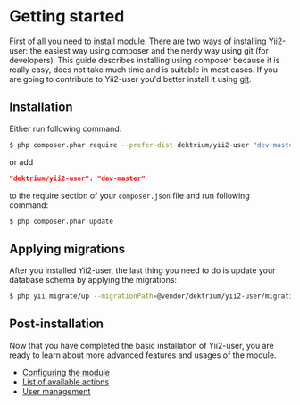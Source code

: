# Getting started

First of all you need to install module. There are two ways of installing Yii2-user: the easiest way using composer and
the nerdy way using git (for developers). This guide describes installing using composer because it is really easy, does
not take much time and is suitable in most cases. If you are going to contribute to Yii2-user you'd better install it
using [git](installation-using-git.md).

## Installation

Either run following command:

```bash
$ php composer.phar require --prefer-dist dektrium/yii2-user "dev-master"
```

or add

```json
"dektrium/yii2-user": "dev-master"
```

to the require section of your `composer.json` file and run following command:

```bash
$ php composer.phar update
```

## Applying migrations

After you installed Yii2-user, the last thing you need to do is update your database schema by applying the migrations:

```bash
$ php yii migrate/up --migrationPath=@vendor/dektrium/yii2-user/migrations
```

## Post-installation

Now that you have completed the basic installation of Yii2-user, you are ready to learn about more advanced features and
usages of the module.

- [Configuring the module](configuration.md)
- [List of available actions](available-actions.md)
- [User management](user-management.md)
